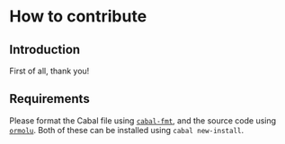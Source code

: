 # How to contribute

## Introduction

First of all, thank you!

## Requirements

Please format the Cabal file using
[`cabal-fmt`](https://hackage.haskell.org/package/cabal-fmt), and the source
code using [`ormolu`](https://hackage.haskell.org/package/ormolu). Both of these
can be installed using `cabal new-install`.

